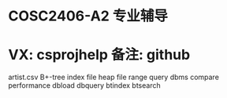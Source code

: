 # COSC2406-A2 专业辅导
# VX: csprojhelp 备注: github

artist.csv B+-tree index file heap file range query dbms compare performance
dbload dbquery btindex btsearch 

